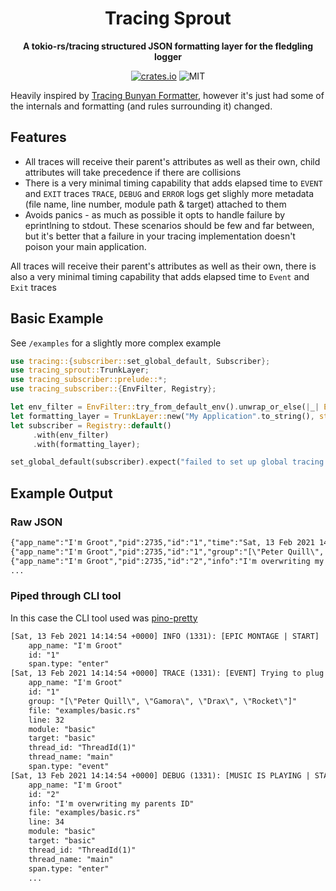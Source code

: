 <div align="center">
  <h1>Tracing Sprout</h1>
  <p>
    <strong>A tokio-rs/tracing structured JSON formatting layer for the fledgling logger</strong>
  </p>
  <p>

[![crates.io](https://img.shields.io/crates/v/tracing_sprout?label=latest)](https://crates.io/crates/tracing_sprout)
![MIT](https://img.shields.io/github/license/naamancurtis/tracing-sprout)

</div>

Heavily inspired by [Tracing Bunyan Formatter](https://github.com/LukeMathWalker/tracing-bunyan-formatter), however it's just had some of the internals and formatting (and rules surrounding it) changed.

## Features

- All traces will receive their parent's attributes as well as their own, child attributes will take precedence if there are collisions
- There is a very minimal timing capability that adds elapsed time to `EVENT` and `EXIT` traces
  `TRACE`, `DEBUG` and `ERROR` logs get slighly more metadata (file name, line number, module path & target) attached to them
- Avoids panics - as much as possible it opts to handle failure by eprintlning to stdout. These scenarios should be few and far between, but it's better that a failure in your tracing implementation doesn't poison your main application.

All traces will receive their parent's attributes as well as their own, there is also a very minimal timing capability that adds elapsed time to `Event` and `Exit` traces

## Basic Example

See `/examples` for a slightly more complex example

```rust
use tracing::{subscriber::set_global_default, Subscriber};
use tracing_sprout::TrunkLayer;
use tracing_subscriber::prelude::*;
use tracing_subscriber::{EnvFilter, Registry};

let env_filter = EnvFilter::try_from_default_env().unwrap_or_else(|_| EnvFilter::new("info"));
let formatting_layer = TrunkLayer::new("My Application".to_string(), std::io::stdout);
let subscriber = Registry::default()
     .with(env_filter)
     .with(formatting_layer);

set_global_default(subscriber).expect("failed to set up global tracing subscriber")
```

## Example Output

### Raw JSON

```txt
{"app_name":"I'm Groot","pid":2735,"id":"1","time":"Sat, 13 Feb 2021 14:16:15 +0000","timestamp":1613225775,"msg":"[EPIC MONTAGE | START]","level":"info","span.type":"enter"}
{"app_name":"I'm Groot","pid":2735,"id":"1","group":"[\"Peter Quill\", \"Gamora\", \"Drax\", \"Rocket\"]","time":"Sat, 13 Feb 2021 14:16:15 +0000","timestamp":1613225775,"msg":"[EVENT] Trying to plug in the power","level":"trace","file":"examples/basic.rs","line":32,"module":"basic","target":"basic","thread_id":"ThreadId(1)","thread_name":"main","span.type":"event"}
{"app_name":"I'm Groot","pid":2735,"id":"2","info":"I'm overwriting my parents ID","time":"Sat, 13 Feb 2021 14:16:15 +0000","timestamp":1613225775,"msg":"[MUSIC IS PLAYING | START]","level":"debug","file":"examples/basic.rs","line":34,"module":"basic","target":"basic","thread_id":"ThreadId(1)","thread_name":"main","span.type":"enter"}
...
```

### Piped through CLI tool

In this case the CLI tool used was [pino-pretty](https://github.com/pinojs/pino-pretty)

```txt
[Sat, 13 Feb 2021 14:14:54 +0000] INFO (1331): [EPIC MONTAGE | START]
    app_name: "I'm Groot"
    id: "1"
    span.type: "enter"
[Sat, 13 Feb 2021 14:14:54 +0000] TRACE (1331): [EVENT] Trying to plug in the power
    app_name: "I'm Groot"
    id: "1"
    group: "[\"Peter Quill\", \"Gamora\", \"Drax\", \"Rocket\"]"
    file: "examples/basic.rs"
    line: 32
    module: "basic"
    target: "basic"
    thread_id: "ThreadId(1)"
    thread_name: "main"
    span.type: "event"
[Sat, 13 Feb 2021 14:14:54 +0000] DEBUG (1331): [MUSIC IS PLAYING | START]
    app_name: "I'm Groot"
    id: "2"
    info: "I'm overwriting my parents ID"
    file: "examples/basic.rs"
    line: 34
    module: "basic"
    target: "basic"
    thread_id: "ThreadId(1)"
    thread_name: "main"
    span.type: "enter"
    ...
```
